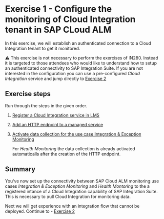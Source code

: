 # Exercise 1 - Configure the monitoring of Cloud Integration tenant in SAP CLoud ALM

In this exercise, we will establish an authenticated connection to a Cloud Integration tenant to get it monitored.

:warning: This exercise is not necessary to perform the exercises of IN280. Instead it is targeted to those attendees who would like to understand how to setup an authenticated connectivity to SAP Integration Suite. If you are not interested in the configuration you can use a pre-configured *Cloud Integration* service and jump directly to [Exercise 2](/exercises/ex2/)

## Exercise steps

Run through the steps in the given order.

1. [Register a Cloud Integration service in LMS](./ex11/)

2. [Add an HTTP endpoint to a managed service](./ex12/)
    
3. [Activate data collection for the use case Integration & Exception Monitoring](./ex13/)

   For *Health Monitoring* the data collection is already activated automaticalls after the creation of the HTTP endpoint.

## Summary

You've now set up the connectivity between SAP Cloud ALM monitoring use cases *Integration & Exception Monitoring* and *Health Montoring* to the a registered intance of a Cloud Integration capability of SAP Integration Suite. This is necessary to pull Cloud Integration for monitoring data.

Next we will get experience with an integration flow that cannot be deployed. Continue to - [Exercise 2](../ex2/README.md)

<!--
Provide the exercise content here directly in README.md using [markdown](https://guides.github.com/features/mastering-markdown/) and linking to the specific exercise pages, below is an example.

- [Getting Started](exercises/ex0/)
- [Exercise 1 - First Exercise Description](exercises/ex1/)
    - [Exercise 1.1 - Exercise 1 Sub Exercise 1 Description](exercises/ex1#exercise-11-sub-exercise-1-description)
-->

